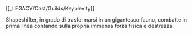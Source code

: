 [[_LEGACY/Cast/Guilds/Keyplexity]]

Shapeshifter, in grado di trasformarsi in un gigantesco fauno, combatte in prima linea contando sulla propria immensa forza fisica e destrezza.